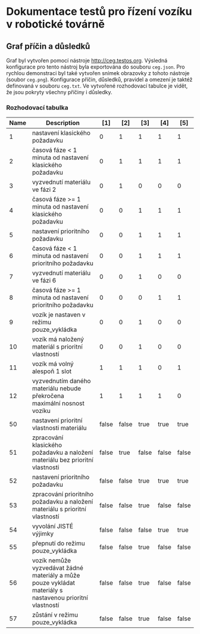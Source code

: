 # Dokumentace testů pro řízení vozíku v robotické továrně


## Graf příčin a důsledků

Graf byl vytvořen pomocí nástroje http://ceg.testos.org. Výsledná konfigurace
pro tento nástroj byla exportována do souboru `ceg.json`. Pro rychlou
demonstraci byl také vytvořen snímek obrazovky z tohoto nástroje (soubor
`ceg.png`). Konfigurace  příčin, důsledků, pravidel a omezení je taktéž
definovaná v souboru `ceg.txt`. Ve vytvořené rozhodovací tabulce je vidět, že
jsou pokryty všechny příčiny i důsledky.

### Rozhodovací tabulka
| Name | Description                                                                                               | [1]   | [2]   | [3]   | [4]   | [5]   |
| ---- | --------------------------------------------------------------------------------------------------------- | ----- | ----- | ----- | ----- | ----- |
|    1 | nastavení klasického požadavku                                                                            |     0 |     1 |     1 |     1 |     1 |
|    2 | časová fáze < 1 minuta od nastavení klasického požadavku                                                  |     0 |     1 |     1 |     1 |     1 |
|    3 | vyzvednutí materiálu ve fázi 2                                                                            |     0 |     1 |     0 |     0 |     0 |
|    4 | časová fáze >= 1 minuta od nastavení klasického požadavku                                                 |     0 |     0 |     1 |     1 |     1 |
|    5 | nastavení prioritního požadavku                                                                           |     0 |     0 |     1 |     1 |     1 |
|    6 | časová fáze < 1 minuta od nastavení prioritního požadavku                                                 |     0 |     0 |     1 |     1 |     1 |
|    7 | vyzvednutí materiálu ve fázi 6                                                                            |     0 |     0 |     1 |     0 |     0 |
|    8 | časová fáze >= 1 minuta od nastavení prioritního požadavku                                                |     0 |     0 |     0 |     1 |     1 |
|    9 | vozík je nastaven v režimu pouze_vykládka                                                                 |     0 |     0 |     1 |     0 |     0 |
|   10 | vozík má naložený materiál s prioritní vlastností                                                         |     0 |     0 |     1 |     0 |     0 |
|   11 | vozík má volný alespoň 1 slot                                                                             |     1 |     1 |     1 |     0 |     1 |
|   12 | vyzvednutím daného materiálu nebude překročena maximální nosnost vozíku                                   |     1 |     1 |     1 |     1 |     0 |
|   50 | nastavení prioritní vlastnosti materiálu                                                                  | false | false | true  | true  | true  |
|   51 | zpracování klasického požadavku a naložení materiálu bez prioritní vlastnosti                             | false | true  | false | false | false |
|   52 | nastavení prioritního požadavku                                                                           | false | false | true  | true  | true  |
|   53 | zpracování prioritního požadavku a naložení materiálu s prioritní vlastností                              | false | false | true  | false | false |
|   54 | vyvolání JISTÉ výjimky                                                                                    | false | false | false | true  | true  |
|   55 | přepnutí do režimu pouze_vykládka                                                                         | false | false | true  | false | false |
|   56 | vozík nemůže vyzvedávat žádné materiály a může pouze vykládat materiály s nastavenou prioritní vlastností | false | false | true  | false | false |
|   57 | zůstání v režimu pouze_vykládka                                                                           | false | false | true  | false | false |
